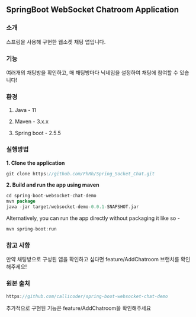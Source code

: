 ## SpringBoot WebSocket Chatroom Application

### 소개

스프링을 사용해 구현한 웹소켓 채팅 앱입니다.


### 기능

여러개의 채팅방을 확인하고, 매 채팅방마다 닉네임을 설정하여 채팅에 참여할 수 있습니다!


### 환경

1. Java - 11

2. Maven - 3.x.x

3. Spring boot - 2.5.5
   

### 실행방법

**1. Clone the application**

```gradle
git clone https://github.com/FhRh/Spring_Socket_Chat.git
```

**2. Build and run the app using maven**

```gradle
cd spring-boot-websocket-chat-demo
mvn package
java -jar target/websocket-demo-0.0.1-SNAPSHOT.jar
```

Alternatively, you can run the app directly without packaging it like so -

```gradle
mvn spring-boot:run
```


### 참고 사항

만약 채팅방으로 구성된 앱을 확인하고 싶다면 feature/AddChatroom 브랜치를 확인해주세요!


### 원본 출처 

```gradle
https://github.com/callicoder/spring-boot-websocket-chat-demo
```

추가적으로 구현된 기능은 feature/AddChatroom을 확인해주세요
